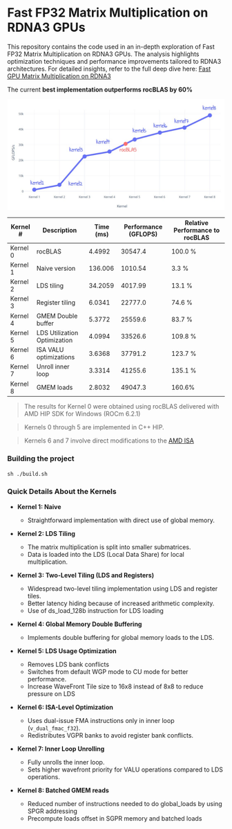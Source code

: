 # Fast FP32 Matrix Multiplication on RDNA3 GPUs

This repository contains the code used in an in-depth exploration of Fast FP32 Matrix Multiplication on RDNA3 GPUs. The analysis highlights optimization techniques and performance improvements tailored to RDNA3 architectures. For detailed insights, refer to the full deep dive here: [Fast GPU Matrix Multiplication on RDNA3](https://seb-v.github.io/optimization/update/2025/01/12/Fast-GPU-Matrix-multiplication.html)

The current **best implementation outperforms rocBLAS by 60%**

![Alt Text](graph.jpg)

| Kernel # | Description                       | Time (ms) | Performance (GFLOPS) | Relative Performance to rocBLAS |
|----------|-----------------------------------|-----------|-----------------------|--------------------------|
| Kernel 0 | rocBLAS                           | 4.4992    | 30547.4              | 100.0 %                   |
| Kernel 1 | Naive version                     | 136.006   | 1010.54              | 3.3 %                     |
| Kernel 2 | LDS tiling                        | 34.2059   | 4017.99              | 13.1 %                    |
| Kernel 3 | Register tiling                   | 6.0341    | 22777.0              | 74.6 %                    |
| Kernel 4 | GMEM Double buffer                | 5.3772    | 25559.6              | 83.7 %                    |
| Kernel 5 | LDS Utilization Optimization      | 4.0994    | 33526.6              | 109.8 %                   |
| Kernel 6 | ISA VALU optimizations            | 3.6368    | 37791.2              | 123.7 %                   |
| Kernel 7 | Unroll inner loop                 | 3.3314    | 41255.6              | 135.1 %                   |
| Kernel 8 | GMEM loads                        | 2.8032    | 49047.3  | 160.6% |


> The results for Kernel 0 were obtained using rocBLAS delivered with AMD HIP SDK for Windows (ROCm 6.2.1)

> Kernels 0 through 5 are implemented in C++ HIP.

> Kernels 6 and 7 involve direct modifications to the [AMD ISA](https://www.amd.com/content/dam/amd/en/documents/radeon-tech-docs/instruction-set-architectures/rdna3-shader-instruction-set-architecture-feb-2023_0.pdf)



### Building the project

`sh
./build.sh
`
### Quick Details About the Kernels

- **Kernel 1: Naive**
  - Straightforward implementation with direct use of global memory.

- **Kernel 2: LDS Tiling**
  - The matrix multiplication is split into smaller submatrices.
  - Data is loaded into the LDS (Local Data Share) for local multiplication.

- **Kernel 3: Two-Level Tiling (LDS and Registers)**
  - Widespread two-level tiling implementation using LDS and register tiles.
  - Better latency hiding because of increased arithmetic complexity.
  - Use of ds_load_128b instruction for LDS loading

- **Kernel 4: Global Memory Double Buffering**
  - Implements double buffering for global memory loads to the LDS.

- **Kernel 5: LDS Usage Optimization**
  - Removes LDS bank conflicts
  - Switches from default WGP mode to CU mode for better performance.
  - Increase WaveFront Tile size to 16x8 instead of 8x8 to reduce pressure on LDS

- **Kernel 6: ISA-Level Optimization**
  - Uses dual-issue FMA instructions only in inner loop (`v_dual_fmac_f32`).
  - Redistributes VGPR banks to avoid register bank conflicts.

- **Kernel 7: Inner Loop Unrolling**
  - Fully unrolls the inner loop.
  - Sets higher wavefront priority for VALU operations compared to LDS operations.

- **Kernel 8: Batched GMEM reads**
  - Reduced number of instructions needed to do global_loads by using SPGR addressing
  - Precompute loads offset in SGPR memory and batched loads


